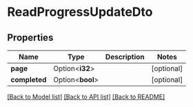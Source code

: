 # ReadProgressUpdateDto

## Properties

Name | Type | Description | Notes
------------ | ------------- | ------------- | -------------
**page** | Option<**i32**> |  | [optional]
**completed** | Option<**bool**> |  | [optional]

[[Back to Model list]](../README.md#documentation-for-models) [[Back to API list]](../README.md#documentation-for-api-endpoints) [[Back to README]](../README.md)


